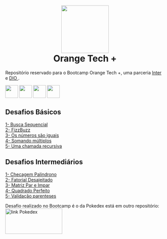 <h1 align="center"><img src="https://hermes.digitalinnovation.one/tracks/59417914-c4ce-4bf8-b802-f1c1985a07fa.png" height="150" width="150"><br />Orange Tech + </h1>

Repositório reservado para o Bootcamp Orange Tech +, uma parceria [ Inter ](https://www.bancointer.com.br/) e [ DIO ](https://dio.me/).
<div class="box">
<img src="https://cdn.jsdelivr.net/gh/devicons/devicon/icons/html5/html5-original.svg" height=40  width=40>
<img src="https://cdn.jsdelivr.net/gh/devicons/devicon/icons/css3/css3-original.svg" height=40  width=40>
<img src="https://cdn.jsdelivr.net/gh/devicons/devicon/icons/javascript/javascript-original.svg" height=40  width=40>
<img src="https://cdn.jsdelivr.net/gh/devicons/devicon/icons/react/react-original.svg" height=40  width=40>
</div>
           
## Desafios Básicos
[1- Busca Sequencial](https://github.com/CodesdaLu/Orange_Tech/blob/main/Basico/Buscasequencial.js)</br>
[2- FizzBuzz](https://github.com/CodesdaLu/Orange_Tech/blob/main/Basico/FizzBuzz.js)</br>
[3- Os números são iguais](https://github.com/CodesdaLu/Orange_Tech/blob/main/Basico/Osnumerossaoiguais.js)</br>
[4- Somando múltiplos](https://github.com/CodesdaLu/Orange_Tech/blob/main/Basico/Somando_multiplos.js)</br>
[5- Uma chamada recursiva](https://github.com/CodesdaLu/Orange_Tech/blob/main/Basico/Uma_chamada_recursiva.js)</br>

## Desafios Intermediários
[1- Checagem Palindrono](https://github.com/CodesdaLu/Orange_Tech/blob/main/Intermediario/Checagem_palindrono.js)</br>
[2- Fatorial Desajeitado](https://github.com/CodesdaLu/Orange_Tech/blob/main/Intermediario/FatorialDesajeitado.js)</br>
[3- Matriz Par e Impar](https://github.com/CodesdaLu/Orange_Tech/blob/main/Intermediario/Matriz_par%26impar.js)</br>
[4- Quadrado Perfeito](https://github.com/CodesdaLu/Orange_Tech/blob/main/Intermediario/QuadradoPerfeito.js)</br>
[5- Validação parenteses](https://github.com/CodesdaLu/Orange_Tech/blob/main/Intermediario/Validacao_parenteses.js)</br>


Desafio realizado no Bootcamp é o da Pokedex está em outro repositório:</br>
<a href="https://github.com/CodesdaLu/pokedex"><img src="https://user-images.githubusercontent.com/29473781/180619084-a56960ab-7efa-4e34-9d33-4e3e581d62ff.png"         alt="link Pokedex" height=80 width=180></a>


